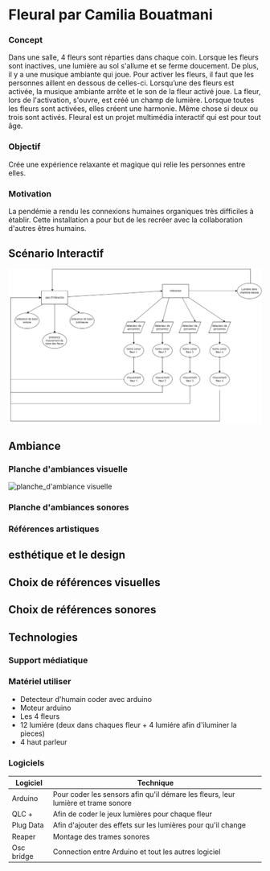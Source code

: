# Fleural par Camilia Bouatmani

### Concept 

Dans une salle, 4 fleurs sont réparties dans chaque coin. Lorsque les fleurs sont inactives, une lumière au sol s'allume et se ferme doucement. De plus, il y a une musique ambiante qui joue. Pour activer les fleurs, il faut que les personnes aillent en dessous de celles-ci. Lorsqu’une des fleurs est activée, la musique ambiante arrête et le son de la fleur activé joue. La fleur, lors de l'activation, s'ouvre, est créé un champ de lumière. Lorsque toutes les fleurs sont activées, elles créent une harmonie. Même chose si deux ou trois sont activés. Fleural est un projet multimédia interactif qui est pour tout âge.


### Objectif
Crée une expérience relaxante et magique qui relie les personnes entre elles.

### Motivation
La pendémie a rendu les connexions humaines organiques très difficiles à établir. Cette installation a pour but de les recréer avec la collaboration d'autres êtres humains.

## Scénario Interactif

![planche_d'ambiance visuelle](https://github.com/cam456/presentation2_projet/blob/main/media/scenariomedia)
## Ambiance

### Planche d'ambiances visuelle
![planche_d'ambiance visuelle](https://github.com/cam456/presentation2_projet/blob/main/media/PLANCHEAMBIANCE.png)


### Planche d'ambiances sonores

### Références artistiques
## esthétique et le design
## Choix de références visuelles
## Choix de références sonores

## Technologies

### Support médiatique


### Matériel utiliser
* Detecteur d'humain coder avec arduino
* Moteur arduino
* Les 4 fleurs
* 12 lumiére (deux dans chaques fleur + 4 lumiére afin d'iluminer la pieces)
* 4 haut parleur
  
### Logiciels

| Logiciel    | Technique |
| -------- | ------- |
| Arduino  | Pour coder les sensors afin qu'il démare les fleurs, leur lumière et trame sonore    |
| QLC + | Afin de coder le jeux lumières pour chaque fleur     |
| Plug Data    | Afin d'ajouter des effets sur les lumières pour qu'il change    |
| Reaper    | Montage des trames sonores    |
| Osc bridge   | Connection entre Arduino et tout les autres logiciel      |

